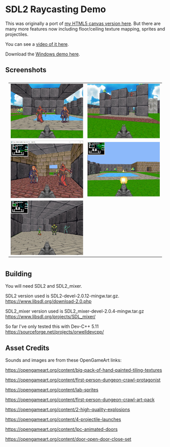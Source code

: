 # SDL2 Raycasting Demo

This was originally a port of [my HTML5 canvas version here](https://github.com/andrew-lim/html5-raycast).
But there are many more features now including floor/ceiling texture mapping, sprites and projectiles.

You can see a [video of it here](https://www.youtube.com/watch?v=QlM9mbUYROM).

Download the [Windows demo here](https://github.com/andrew-lim/sdl2-raycast/releases/).

## Screenshots
<table style="padding:10px">
  <tr>
  	<td width="50%"><img src="res/screenshot4_800x600.jpg"/></td>
  	<td width="50%"><img src="res/screenshot5_800x600.jpg"/></td>
  </tr>
  <tr>
  	<td width="50%"><img src="res/screenshot1_800x600.jpg"/></td>
  	<td width="50%"><img src="res/screenshot2_800x600.jpg"/></td>
  </tr>
  <tr>
  	<td width="50%"><img src="res/screenshot3_800x600.jpg"/></td>
  	<td width="50%"></td>
  </tr>
</table>

## Building
You will need SDL2 and SDL2_mixer.

SDL2 version used is SDL2-devel-2.0.12-mingw.tar.gz.
https://www.libsdl.org/download-2.0.php

SDL2_mixer version used is SDL2_mixer-devel-2.0.4-mingw.tar.gz
https://www.libsdl.org/projects/SDL_mixer/

So far I've only tested this with Dev-C++ 5.11
https://sourceforge.net/projects/orwelldevcpp/

## Asset Credits

Sounds and images are from these OpenGameArt links:

https://opengameart.org/content/big-pack-of-hand-painted-tiling-textures

https://opengameart.org/content/first-person-dungeon-crawl-protagonist

https://opengameart.org/content/lab-sprites

https://opengameart.org/content/first-person-dungeon-crawl-art-pack

https://opengameart.org/content/2-high-quality-explosions

https://opengameart.org/content/4-projectile-launches

https://opengameart.org/content/lpc-animated-doors

https://opengameart.org/content/door-open-door-close-set
